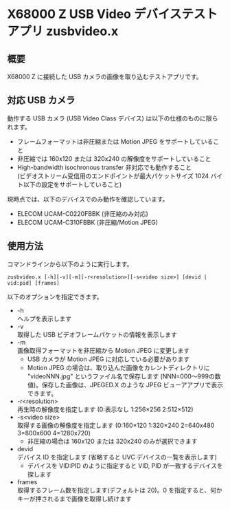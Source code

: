 # X68000 Z USB Video デバイステストアプリ zusbvideo.x

## 概要

X68000 Z に接続した USB カメラの画像を取り込むテストアプリです。


## 対応 USB カメラ

動作する USB カメラ (USB Video Class デバイス) は以下の仕様のものに限られます。

* フレームフォーマットは非圧縮または Motion JPEG をサポートしていること
* 非圧縮では 160x120 または 320x240 の解像度をサポートしていること
* High-bandwidth isochronous transfer 非対応でも動作すること\
  (ビデオストリーム受信用のエンドポイントが最大パケットサイズ 1024 バイト以下の設定をサポートしていること)

現時点では、以下のデバイスでのみ動作を確認しています。

* ELECOM UCAM-C0220FBBK (非圧縮のみ対応)
* ELECOM UCAM-C310FBBK (非圧縮/Motion JPEG)


## 使用方法

コマンドラインから以下のように実行します。

```
zusbvideo.x [-h][-v][-m][-r<resolution>][-s<video size>] [devid | vid:pid] [frames]
```

以下のオプションを指定できます。

* -h\
  ヘルプを表示します
* -v\
  取得した USB ビデオフレームパケットの情報を表示します
* -m\
  画像取得フォーマットを非圧縮から Motion JPEG に変更します
  * USB カメラが Motion JPEG に対応している必要があります
  * Motion JPEG の場合は、取り込んだ画像をカレントディレクトリに "videoNNN.jpg" というファイル名で保存します (NNN=000～999の数値)。保存した画像は、JPEGED.X のような JPEG ビューアアプリで表示できます。
* -r\<resolution\>\
  再生時の解像度を指定します (0:表示なし 1:256×256 2:512×512)
* -s\<video size\>\
  取得する画像の解像度を指定します (0:160×120 1:320×240 2=640x480 3=800x600 4=1280x720)
  * 非圧縮の場合は 160x120 または 320x240 のみが選択できます
* devid\
  デバイス ID を指定します (省略すると UVC デバイスの一覧を表示します)
  * デバイスを VID:PID のように指定すると VID, PID が一致するデバイスを探します
* frames\
  取得するフレーム数を指定します(デフォルトは 20)。0 を指定すると、何かキーが押されるまで画像を取得し続けます
